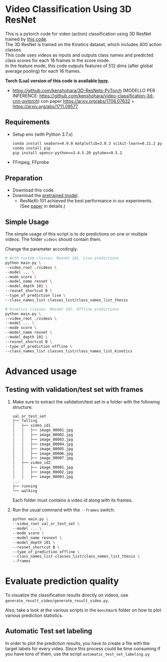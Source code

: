 # Video Classification Using 3D ResNet
This is a pytorch code for video (action) classification using 3D ResNet trained by [this code](https://github.com/kenshohara/3D-ResNets-PyTorch).  
The 3D ResNet is trained on the Kinetics dataset, which includes 400 action classes.  
This code uses videos as inputs and outputs class names and predicted class scores for each 16 frames in the score mode.  
In the feature mode, this code outputs features of 512 dims (after global average pooling) for each 16 frames.  

**Torch (Lua) version of this code is available [here](https://github.com/kenshohara/video-classification-3d-cnn).**

- https://github.com/kenshohara/3D-ResNets-PyTorch (MODELLO PER INFERENCE: https://github.com/kenshohara/video-classification-3d-cnn-pytorch) con paper https://arxiv.org/abs/1708.07632 + https://arxiv.org/abs/1711.09577

## Requirements
- Setup env (with Python 3.7.x)

  ```bash
  conda install seaborn=0.9.0 matplotlib=3.0.3 scikit-learn=0.21.2 pytorch=1.0.0 torchvision=0.2.1 cuda80=1.0 -c soumith
  conda install pip
  pip install opencv-python==3.4.5.20 pytube==9.5.2
  ```
- FFmpeg, FFprobe

## Preparation
* Download this code.
* Download the [pretrained model](https://drive.google.com/drive/folders/1zvl89AgFAApbH0At-gMuZSeQB_LpNP-M?usp=sharing).  
  * ResNeXt-101 achieved the best performance in our experiments. (See [paper](https://arxiv.org/abs/1711.09577) in details.)

## Simple Usage

The simple usage of this script is to do predictions on one or multiple videos. The folder `videos` should
contain them.

Change the parameter accordingly.

```bash
# With custom classes. Resnet 101. Live predictions
python main.py \
--video_root ./videos \
--model ... \
--mode score \
--model_name resnet \
--model_depth 101 \
--resnet_shortcut B \
--type_of_prediction live \
--class_names_list classes_list/class_names_list_thesis

# Kinetics classes. Resnet 101. Offline predictions
python main.py \
--video_root ./videos \
--model ... \
--mode score \
--model_name resnet \
--model_depth 101 \
--resnet_shortcut B \
--type_of_prediction offline \
--class_names_list classes_list/class_names_list_kinetics
```

# Advanced usage

## Testing with validation/test set with frames

1. Make sure to extract the validation/test set in a folder with the following structure:

    ```bash
    val_or_test_set
    ├── falling
    │   ├── video_id1
    │   │   ├── image_00001.jpg
    │   │   ├── image_00002.jpg
    │   │   ├── image_00003.jpg
    │   │   ├── image_00004.jpg
    │   │   ├── image_00005.jpg
    │   │   ├── image_00006.jpg
    │   │   ├── image_00007.jpg
    │   ├── video_id2
    │   │   ├── image_00001.jpg
    │   │   ├── image_00002.jpg
    │   │   ├── image_00003.jpg
    ...
    ├── running
    └── walking
    ```
    
    Each folder must contains a video id along with its frames.
    
2. Run the usual command with the `--frames` switch:

    ```bash
    python main.py \
    --video_root val_or_test_set \
    --model ... \
    --mode score \
    --model_name resnext \
    --model_depth 101 \
    --resnet_shortcut B \
    --type_of_prediction offline \
    --class_names_list classes_list/class_names_list_thesis \
    --frames
   ```
   
# Evaluate prediction quality

To visualize the classification results directly on videos, use ```generate_result_video/generate_result_video.py```.

Also, take a look at the various scripts in the `benchmark` folder on how to plot various prediction statistics.

## Automatic Test set labeling

In order to plot the prediction results, you have to create a file with the target labels for every video. Since 
this process could be time consuming if you have tons of them, use the script `automatic_test_set_labeling.py`